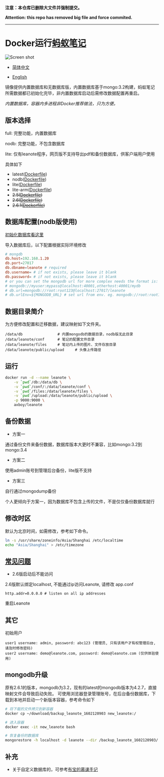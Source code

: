 **注意：本仓库已删除大文件并强制提交。**

**Attention: this repo has removed big file and force commited.**

---

# Docker运行[蚂蚁笔记](https://leanote.com/ '官网')

![Screen shot](./leanote-cn.png)

- [简体中文](./README.md)

- [English](./README-EN.md)

镜像提供内置数据库和无数据库版，内置数据库基于mongo:3.2构建，蚂蚁笔记所需数据都已初始化完毕，非内置数据库启动后需修改数据配置再重启。

_内置数据库，容器内多进程非Docker推荐做法，只为方便。_

## 版本选择

full: 完整功能，内置数据库

nodb: 完整功能，不包含数据库

lite: 仅有leanote程序，网页版不支持导出pdf和备份数据库，供客户端用户使用

具体如下

- latest([Dockerfile](https://github.com/axboy/docker-leanote/blob/master/Dockerfile))
- nodb([Dockerfile](https://github.com/axboy/leanote/blob/master/nodb/Dockerfile))
- lite([Dockerfile](https://github.com/axboy/leanote/blob/master/lite/Dockerfile))
- lite-arm([Dockerfile](https://github.com/axboy/leanote/blob/master/lite/Dockerfile-arm))
- ~~2.5([Dockerfile](https://github.com/axboy/leanote/blob/2.5/Dockerfile))~~
- ~~2.6([Dockerfile](https://github.com/axboy/leanote/blob/2.6/Dockerfile))~~
- ~~2.6.1([Dockerfile](https://github.com/axboy/leanote/blob/2.6.1/Dockerfile))~~

## 数据库配置(nodb版使用)

[初始化数据库看这里](https://github.com/leanote/leanote/wiki/Leanote-二进制版详细安装教程----Mac-and-Linux#3-导入初始数据)

导入数据库后，以下配置根据实际环境修改

```conf
# mongdb
db.host=192.168.1.20
db.port=27017
db.dbname=leanote # required
db.username= # if not exists, please leave it blank
db.password= # if not exists, please leave it blank
# or you can set the mongodb url for more complex needs the format is:
# mongodb://myuser:mypass@localhost:40001,otherhost:40001/mydb
# db.url=mongodb://root:root123@localhost:27017/leanote
# db.urlEnv=${MONGODB_URL} # set url from env. eg. mongodb://root:root123@localhost:27017/leanote
```

## 数据目录简介

为方便修改配置和迁移数据，建议映射如下文件夹。

```
/data/db                # 内置mongodb的数据目录，nodb版无此目录
/data/leanote/conf      # 笔记的配置文件目录
/data/leanote/files     # 笔记内上传的图片、文件存放目录
/data/leanote/public/upload     # 头像上传路径
```

## 运行

```sh
docker run -d --name leanote \
    -v `pwd`/db:/data/db \
    -v `pwd`/conf/:/data/leanote/conf \
    -v `pwd`/files:/data/leanote/files \
    -v `pwd`/upload:/data/leanote/public/upload \
    -p 9000:9000 \
    axboy/leanote
```

## 备份数据

- 方案一

通过备份文件来备份数据，数据库版本大更时不兼容，比如mongo:3.2到mongo:3.4

- 方案二

使用admin账号到管理后台备份，lite版不支持

- 方案三

自行通过mongodump备份

个人更倾向于方案一，因为数据库不包含上传的文件，不是仅仅备份数据库就行

## 修改时区

默认为北京时间，如需修改，参考如下命令。

```sh
ln -s /usr/share/zoneinfo/Asia/Shanghai /etc/localtime
echo "Asia/Shanghai" > /etc/timezone
```

## [常见问题](https://github.com/leanote/leanote/wiki/QA)

- 2.6版启动后不能访问

2.6版默认绑定localhost, 不能通过ip访问Leanote,
请修改 app.conf

```
http.addr=0.0.0.0 # listen on all ip addresses
```

重启Leanote

## 其它

初始用户

```
user1 username: admin, password: abc123 (管理员, 只有该用户才有权管理后台, 请及时修改密码)
user2 username: demo@leanote.com, password: demo@leanote.com (仅供体验使用)
```

## mongodb升级

原有2.6.1的版本，mongodb为3.2，现有的latest的mongodb版本为4.2.7，直接映射文件会导致启动失败。
可使用浏览器登录管理账号，在后台备份数据库，下载到本地并启动一个新版本容器，参考命令如下

```sh
# 将下载的文件拷贝到新容器
docker cp ~/download/backup_leanote_1602120903 new_leanote:/

# 进入容器
docker exec -it new_leanote bash

# 恢复备份的数据库
mongorestore -h localhost -d leanote --dir /backup_leanote_1602120903/  --drop
```

## 补充

- 关于自定义数据库的，可参考[布宝的慕课手记](https://www.imooc.com/article/49225)
